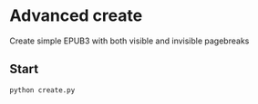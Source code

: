 Advanced create
===============

Create simple EPUB3 with both visible and invisible pagebreaks

## Start

    python create.py
